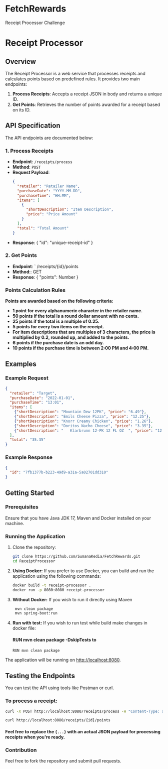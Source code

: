 # FetchRewards
Receipt Processor Challenge

# Receipt Processor

## Overview
The Receipt Processor is a web service that processes receipts and calculates points based on predefined rules. It provides two main endpoints:
1. **Process Receipts**: Accepts a receipt JSON in body and returns a unique ID.
2. **Get Points**: Retrieves the number of points awarded for a receipt based on its ID.

## API Specification
The API endpoints are documented below:

### 1. Process Receipts
- **Endpoint**: `/receipts/process`
- **Method**: `POST`
- **Request Payload**:
  ```json
  {
    "retailer": "Retailer Name",
    "purchaseDate": "YYYY-MM-DD",
    "purchaseTime": "HH:MM",
    "items": [
      {
        "shortDescription": "Item Description",
        "price": "Price Amount"
      }
    ],
    "total": "Total Amount"
  }
- **Response**:
  {
  "id": "unique-receipt-id"
  }
  
### 2. Get Points
- **Endpoint**: ` /receipts/{id}/points
- **Method**:: GET
- **Response**:
{
  "points": Number
}

### Points Calculation Rules
**Points are awarded based on the following criteria:**
- **1 point for every alphanumeric character in the retailer name.**
- **50 points if the total is a round dollar amount with no cents.**
- **25 points if the total is a multiple of 0.25.**
- **5 points for every two items on the receipt.**
- **For item descriptions that are multiples of 3 characters, the price is multiplied by 0.2, rounded up, and added to the points.**
- **6 points if the purchase date is an odd day.**
- **10 points if the purchase time is between 2:00 PM and 4:00 PM.**

## Examples

### Example Request

```json
{
  "retailer": "Target",
  "purchaseDate": "2022-01-01",
  "purchaseTime": "13:01",
  "items": [
    {"shortDescription": "Mountain Dew 12PK", "price": "6.49"},
    {"shortDescription": "Emils Cheese Pizza", "price": "12.25"},
    {"shortDescription": "Knorr Creamy Chicken", "price": "1.26"},
    {"shortDescription": "Doritos Nacho Cheese", "price": "3.35"},
    {"shortDescription": "   Klarbrunn 12-PK 12 FL OZ  ", "price": "12.00"}
  ],
  "total": "35.35"
}
```

### Example Response
```json
{
  "id": "7fb1377b-b223-49d9-a31a-5a02701dd310"
}
```

## Getting Started

### Prerequisites

Ensure that you have Java JDK 17, Maven and Docker installed on your machine.

### Running the Application

1. Clone the repository:

    ```bash
    git clone https://github.com/SumanaKedia/FetchRewards.git
    cd ReceiptProcessor
    ```

2. **Using Docker:** If you prefer to use Docker, you can build and run the application using the following commands:

    ```bash
    docker build -t receipt-processor .
    docker run -p 8080:8080 receipt-processor
    ```

3. **Without Docker:** If you wish to run it directly using Maven

    ```bash
     mvn clean package
     mvn spring-boot:run
    ```
4. **Run with test:** If you wish to run test while build make changes in docker file:
    #### RUN mvn clean package -DskipTests to
    ```bash
    RUN mvn clean package
    ```
   
The application will be running on [http://localhost:8080](http://localhost:8080).


## Testing the Endpoints

You can test the API using tools like Postman or curl.

### To process a receipt:

```bash
curl -X POST http://localhost:8080/receipts/process -H "Content-Type: application/json" -d '{...}'
```
```bash
curl http://localhost:8080/receipts/{id}/points
```

#### Feel free to replace the `{...}` with an actual JSON payload for processing receipts when you're ready.

### Contribution
Feel free to fork the repository and submit pull requests.





